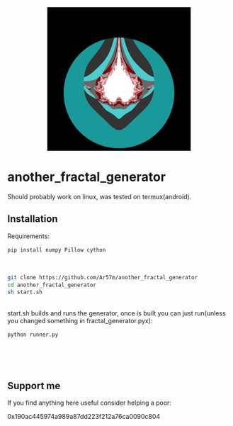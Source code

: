 <div align="center">
  <picture>
    <img alt="logo" height="324px" src="generated_fractal1.png">
  </picture>
</div>

# another_fractal_generator

Should probably work on linux, was tested on termux(android).
<br>

## Installation
Requirements:
```sh
pip install numpy Pillow cython
```
<br>

```sh
git clone https://github.com/Ar57m/another_fractal_generator
cd another_fractal_generator
sh start.sh
```

<br>
start.sh builds and runs the generator, once is built you can just run(unless you changed something in fractal_generator.pyx):

```sh
python runner.py
```

<br>
<br>
<br>

## Support me
If you find anything here useful consider helping a poor:

0x190ac445974a989a87dd223f212a76ca0090c804
